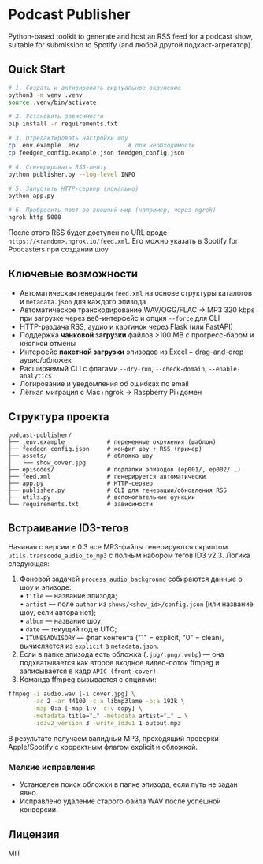 # Podcast Publisher

Python-based toolkit to generate and host an RSS feed for a podcast show, suitable for submission to Spotify (and любой другой подкаст-агрегатор).

## Quick Start

```bash
# 1. Создать и активировать виртуальное окружение
python3 -m venv .venv
source .venv/bin/activate

# 2. Установить зависимости
pip install -r requirements.txt

# 3. Отредактировать настройки шоу
cp .env.example .env              # при необходимости
cp feedgen_config.example.json feedgen_config.json

# 4. Сгенерировать RSS-ленту
python publisher.py --log-level INFO

# 5. Запустить HTTP-сервер (локально)
python app.py

# 6. Пробросить порт во внешний мир (например, через ngrok)
ngrok http 5000
```

После этого RSS будет доступен по URL вроде `https://<random>.ngrok.io/feed.xml`. Его можно указать в Spotify for Podcasters при создании шоу.

## Ключевые возможности

* Автоматическая генерация `feed.xml` на основе структуры каталогов и `metadata.json` для каждого эпизода
* Автоматическое транскодирование WAV/OGG/FLAC → MP3 320 kbps при загрузке через веб-интерфейс и опция `--force` для CLI
* HTTP-раздача RSS, аудио и картинок через Flask (или FastAPI)
* Поддержка **чанковой загрузки** файлов >100 MB с прогресс-баром и кнопкой отмены
* Интерфейс **пакетной загрузки** эпизодов из Excel + drag-and-drop аудио/обложек
* Расширяемый CLI с флагами `--dry-run`, `--check-domain`, `--enable-analytics`
* Логирование и уведомления об ошибках по email
* Лёгкая миграция с Mac+ngrok → Raspberry Pi+домен

## Структура проекта
```
podcast-publisher/
├── .env.example            # переменные окружения (шаблон)
├── feedgen_config.json     # конфиг шоу + RSS (пример)
├── assets/                 # обложка шоу
│   └── show_cover.jpg
├── episodes/               # подпапки эпизодов (ep001/, ep002/ …)
├── feed.xml                # генерируется автоматически
├── app.py                  # HTTP-сервер
├── publisher.py            # CLI для генерации/обновления RSS
├── utils.py                # вспомогательные функции
└── requirements.txt        # зависимости
```

## Встраивание ID3-тегов

Начиная с версии ≥ 0.3 все MP3-файлы генерируются скриптом `utils.transcode_audio_to_mp3` с полным набором тегов ID3 v2.3.  Логика следующая:

1. Фоновой задачей `process_audio_background` собираются данные о шоу и эпизоде:  
   • `title` — название эпизода;  
   • `artist` — поле `author` из `shows/<show_id>/config.json` (или название шоу, если автора нет);  
   • `album`  — название шоу;  
   • `date`   — текущий год в UTC;  
   • `ITUNESADVISORY` — флаг контента ("1" = explicit, "0" = clean), вычисляется из `explicit` в `metadata.json`.
2. Если в папке эпизода есть обложка (`.jpg/.png/.webp`) — она подхватывается как второе входное видео-поток ffmpeg и записывается в кадр `APIC (front-cover)`.
3. Команда ffmpeg вызывается с опциями:

```bash
ffmpeg -i audio.wav [-i cover.jpg] \
       -ac 2 -ar 44100 -c:a libmp3lame -b:a 192k \
       -map 0:a [-map 1:v -c:v copy] \
       -metadata title="…" -metadata artist="…" … \
       -id3v2_version 3 -write_id3v1 1 output.mp3
```

В результате получаем валидный MP3, проходящий проверки Apple/Spotify с корректным флагом explicit и обложкой.

### Мелкие исправления
* Установлен поиск обложки в папке эпизода, если путь не задан явно.  
* Исправлено удаление старого файла WAV после успешной конверсии.

## Лицензия
MIT
